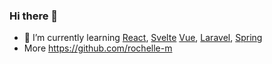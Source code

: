 ### Hi there 👋

- 🌱 I’m currently learning [React](https://reactjs.org/), [Svelte](https://svelte.dev/) [Vue](https://vuejs.org/), [Laravel](https://laravel.com/), [Spring](https://spring.io/)
- More https://github.com/rochelle-m
<!--
**git-roch/git-roch** is a ✨ _special_ ✨ repository because its `README.md` (this file) appears on your GitHub profile.

Here are some ideas to get you started:

- 🔭 I’m currently working on ...
- 🌱 I’m currently learning ...
- 👯 I’m looking to collaborate on ...
- 🤔 I’m looking for help with ...
- 💬 Ask me about ...
- 📫 How to reach me: ...
- 😄 Pronouns: ...
- ⚡ Fun fact: ...
-->
